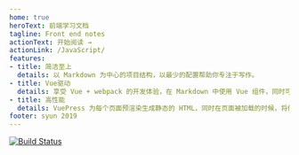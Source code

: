 ```yaml
---
home: true
heroText: 前端学习文档
tagline: Front end notes
actionText: 开始阅读 →
actionLink: /JavaScript/
features:
- title: 简洁至上
  details: 以 Markdown 为中心的项目结构，以最少的配置帮助你专注于写作。
- title: Vue驱动
  details: 享受 Vue + webpack 的开发体验，在 Markdown 中使用 Vue 组件，同时可以使用 Vue 来开发自定义主题。
- title: 高性能
  details: VuePress 为每个页面预渲染生成静态的 HTML，同时在页面被加载的时候，将作为 SPA 运行
footer: syun 2019
---
```


[![Build Status](https://travis-ci.org/syun0216/Front-end-notes.svg?branch=master)](https://travis-ci.org/syun0216/Front-end-notes)

